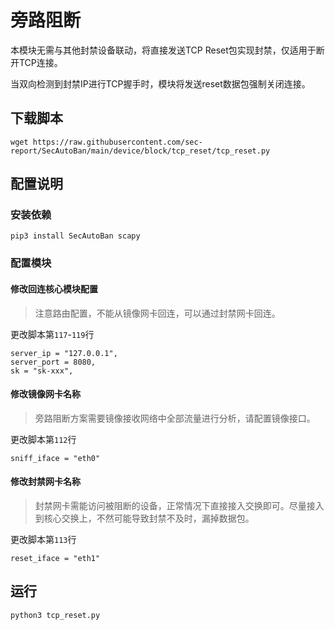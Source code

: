 # 旁路阻断

本模块无需与其他封禁设备联动，将直接发送TCP Reset包实现封禁，仅适用于断开TCP连接。

当双向检测到封禁IP进行TCP握手时，模块将发送reset数据包强制关闭连接。

## 下载脚本

```
wget https://raw.githubusercontent.com/sec-report/SecAutoBan/main/device/block/tcp_reset/tcp_reset.py
```

## 配置说明

### 安装依赖

```
pip3 install SecAutoBan scapy
```

### 配置模块

#### 修改回连核心模块配置

> 注意路由配置，不能从镜像网卡回连，可以通过封禁网卡回连。

更改脚本第`117`-`119`行

```
server_ip = "127.0.0.1",
server_port = 8080,
sk = "sk-xxx",
```

#### 修改镜像网卡名称

> 旁路阻断方案需要镜像接收网络中全部流量进行分析，请配置镜像接口。

更改脚本第`112`行

```
sniff_iface = "eth0"
```

#### 修改封禁网卡名称

> 封禁网卡需能访问被阻断的设备，正常情况下直接接入交换即可。尽量接入到核心交换上，不然可能导致封禁不及时，漏掉数据包。

更改脚本第`113`行

```
reset_iface = "eth1"
```

## 运行

```shell
python3 tcp_reset.py
```
